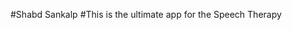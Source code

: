 <!-- This the readme about our sire to view this visit our site hosted on :  https://subhas6033/github.io/shabd-sankalp -->
#Shabd Sankalp 
#This is the ultimate app for the Speech Therapy